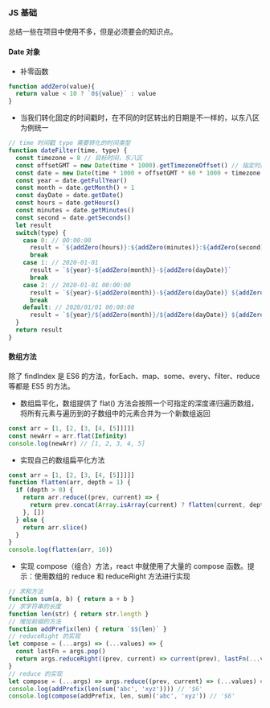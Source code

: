 ### JS 基础
总结一些在项目中使用不多，但是必须要会的知识点。

#### Date 对象
- 补零函数
```js
function addZero(value){
  return value < 10 ? `0${value}` : value
}
```
- 当我们转化固定的时间戳时，在不同的时区转出的日期是不一样的，以东八区为例统一
```js
// time 时间戳 type 需要转化的时间类型
function dateFilter(time, type) {
  const timezone = 8 // 目标时间，东八区
  const offsetGMT = new Date(time * 1000).getTimezoneOffset() // 指定时间和格林威治的时间差，单位分钟
  const date = new Date(time * 1000 + offsetGMT * 60 * 1000 + timezone * 60 * 60 * 1000) // 东八区的时间戳
  const year = date.getFullYear()
  const month = date.getMonth() + 1
  const dayDate = date.getDate()
  const hours = date.getHours()
  const minutes = date.getMinutes()
  const second = date.getSeconds()
  let result
  switch(type) {
    case 0: // 00:00:00
      result = `${addZero(hours)}:${addZero(minutes)}:${addZero(second)}`
      break
    case 1: // 2020-01-01
      result = `${year}-${addZero(month)}-${addZero(dayDate)}`
      break
    case 2: // 2020-01-01 00:00:00
      result = `${year}-${addZero(month)}-${addZero(dayDate)} ${addZero(hours)}:${addZero(minutes)}:${addZero(second)}`
      break
    default: // 2020/01/01 00:00:00
      result = `${year}/${addZero(month)}/${addZero(dayDate)} ${addZero(hours)}:${addZero(minutes)}:${addZero(second)}`
  }
  return result
}
```

#### 数组方法
除了 findIndex 是 ES6 的方法，forEach、map、some、every、filter、reduce 等都是 ES5 的方法。
- 数组扁平化，数组提供了 flat() 方法会按照一个可指定的深度递归遍历数组，将所有元素与遍历到的子数组中的元素合并为一个新数组返回
```js
const arr = [1, [2, [3, [4, [5]]]]]
const newArr = arr.flat(Infinity)
console.log(newArr) // [1, 2, 3, 4, 5]
```
- 实现自己的数组扁平化方法
```js
const arr = [1, [2, [3, [4, [5]]]]]
function flatten(arr, depth = 1) {
  if (depth > 0) {
    return arr.reduce((prev, current) => {
      return prev.concat(Array.isArray(current) ? flatten(current, depth - 1) : current)
    }, [])
  } else {
    return arr.slice()
  }
}
console.log(flatten(arr, 10))
```
- 实现 compose（组合）方法，react 中就使用了大量的 compose 函数。提示：使用数组的 reduce 和 reduceRight 方法进行实现
```js
// 求和方法
function sum(a, b) { return a + b }
// 求字符串的长度
function len(str) { return str.length }
// 增加前缀的方法
function addPrefix(len) { return `$${len}` }
// reduceRight 的实现
let compose = (...args) => (...values) => {
  const lastFn = args.pop()
  return args.reduceRight((prev, current) => current(prev), lastFn(...values))
}
// reduce 的实现
let compose = (...args) => args.reduce((prev, current) => (...values) => prev(current(...values)))
console.log(addPrefix(len(sum('abc', 'xyz')))) // '$6'
console.log(compose(addPrefix, len, sum)('abc', 'xyz')) // '$6'
```
